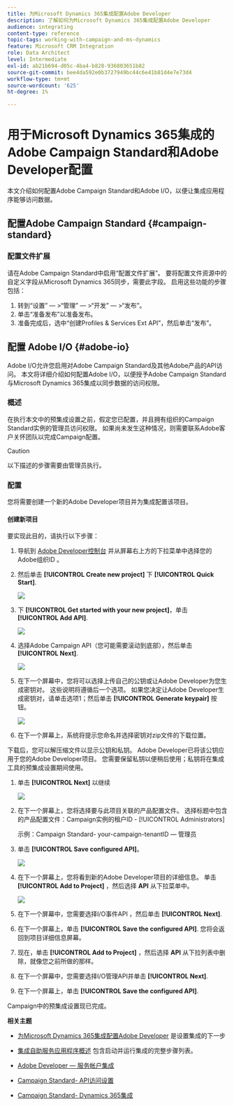 ```yaml
---
title: 为Microsoft Dynamics 365集成配置Adobe Developer
description: 了解如何为Microsoft Dynamics 365集成配置Adobe Developer
audience: integrating
content-type: reference
topic-tags: working-with-campaign-and-ms-dynamics
feature: Microsoft CRM Integration
role: Data Architect
level: Intermediate
exl-id: ab21b694-d05c-4ba4-b828-936803651b82
source-git-commit: bee4da592e0b3727949bc44c6e41b81d4e7e73d4
workflow-type: tm+mt
source-wordcount: '625'
ht-degree: 1%

---
```


# 用于Microsoft Dynamics 365集成的Adobe Campaign Standard和Adobe Developer配置

本文介绍如何配置Adobe Campaign Standard和Adobe I/O，以便让集成应用程序能够访问数据。

## 配置Adobe Campaign Standard {#campaign-standard}

### 配置文件扩展

请在Adobe Campaign Standard中启用“配置文件扩展”。   要将配置文件资源中的自定义字段从Microsoft Dynamics 365同步，需要此字段。   启用这些功能的步骤包括：

1. 转到“设置” — >“管理” — >“开发” — >“发布”。
1. 单击“准备发布”以准备发布。
1. 准备完成后，选中“创建Profiles &amp; Services Ext API”，然后单击“发布”。

## 配置 Adobe I/O {#adobe-io}

Adobe I/O允许您启用对Adobe Campaign Standard及其他Adobe产品的API访问。   本文将详细介绍如何配置Adobe I/O，以便授予Adobe Campaign Standard与Microsoft Dynamics 365集成以同步数据的访问权限。

### 概述

在执行本文中的预集成设置之前，假定您已配置，并且拥有组织的Campaign Standard实例的管理员访问权限。  如果尚未发生这种情况，则需要联系Adobe客户关怀团队以完成Campaign配置。

>[!CAUTION]
>
>以下描述的步骤需要由管理员执行。

### 配置

您将需要创建一个新的Adobe Developer项目并为集成配置该项目。

#### 创建新项目

要实现此目的，请执行以下步骤：

1. 导航到 [Adobe Developer控制台](https://console.adobe.io/home#) 并从屏幕右上方的下拉菜单中选择您的Adobe组织ID 。

1. 然后单击 **[!UICONTROL Create new project]** 下 **[!UICONTROL Quick Start]**.

   ![](assets/adobeIO1.png)

1. 下 **[!UICONTROL Get started with your new project]**，单击 **[!UICONTROL Add API]**.

   ![](assets/adobeIO2.png)

1. 选择Adobe Campaign API（您可能需要滚动到底部），然后单击 **[!UICONTROL Next]**.

   ![](assets/adobeIO3.png)

1. 在下一个屏幕中，您将可以选择上传自己的公钥或让Adobe Developer为您生成密钥对。 这些说明将遵循后一个选项。 如果您决定让Adobe Developer生成密钥对，请单击选项1；然后单击 **[!UICONTROL Generate keypair]** 按钮。

   ![](assets/adobeIO4.png)

1. 在下一个屏幕上，系统将提示您命名并选择密钥对zip文件的下载位置。

下载后，您可以解压缩文件以显示公钥和私钥。 Adobe Developer已将该公钥应用于您的Adobe Developer项目。 您需要保留私钥以便稍后使用；私钥将在集成工具的预集成设置期间使用。

1. 单击 **[!UICONTROL Next]** 以继续

   ![](assets/adobeIO5.png)

1. 在下一个屏幕上，您将选择要与此项目关联的产品配置文件。 选择标题中包含的产品配置文件：Campaign实例的租户ID - [!UICONTROL Administrators]

   示例：Campaign Standard- your-campaign-tenantID — 管理员

1. 单击 **[!UICONTROL Save configured API]**。

   ![](assets/adobeIO6.png)

1. 在下一个屏幕上，您将看到新的Adobe Developer项目的详细信息。 单击 **[!UICONTROL Add to Project]** ，然后选择 **API** 从下拉菜单中。

   ![](assets/adobeIO7.png)

1. 在下一个屏幕中，您需要选择I/O事件API ，然后单击 **[!UICONTROL Next]**.

1. 在下一个屏幕上，单击 **[!UICONTROL Save the configured API]**.  您将会返回到项目详细信息屏幕。

1. 现在，单击 **[!UICONTROL Add to Project]** ，然后选择 **API** 从下拉列表中删除，就像您之前所做的那样。

1. 在下一个屏幕中，您需要选择I/O管理API并单击 **[!UICONTROL Next]**.

1. 在下一个屏幕上，单击 **[!UICONTROL Save the configured API]**.

Campaign中的预集成设置现已完成。

**相关主题**

* [为Microsoft Dynamics 365集成配置Adobe Developer](../../integrating/using/d365-acs-configure-adobe-io.md) 是设置集成的下一步
* [集成自助服务应用程序概述](../../integrating/using/d365-acs-self-service-app-quick-start-guide.md) 包含启动并运行集成的完整步骤列表。


* [Adobe Developer — 服务帐户集成](https://developer.adobe.com/developer-console/docs/guides/#!AdobeDocs/adobeio-auth/master/AuthenticationOverview/ServiceAccountIntegration.md)
* [Campaign Standard- API访问设置](../../api/using/setting-up-api-access.md)
* [Campaign Standard- Dynamics 365集成](../../integrating/using/d365-acs-configure-d365.md)
